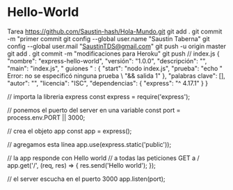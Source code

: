 # Hello-World
Tarea
https://github.com/Saustin-hash/Hola-Mundo.git
git add .
git commit -m "primer commit
git config --global user.name "Saustin Taberna"
git config --global user.mail "SaustinTDS@gmail.com"
git push -u origin master
git add .
git commit -m "modificaciones para Heroku"
git push
// index.js
{
   "nombre": "express-hello-world",
   "versión": "1.0.0",
   "descripción": "",
   "main": "index.js",
   " guiones " : {
     "start": "nodo index.js",
     "prueba": "echo \" Error: no se especificó ninguna prueba \ "&& salida 1"
  },
  "palabras clave": [],
   "autor": "",
   "licencia": "ISC",
   "dependencias": {
     "express": "^ 4.17.1"
  }
}

// importa la libreria express
const express = require('express');

// ponemos el puerto del server en una variable
const port = process.env.PORT || 3000;

// crea el objeto app
const app = express();

// agregamos esta línea
app.use(express.static('public'));

// la app responde con Hello world
// a todas las peticiones GET a /
app.get('/', (req, res) => {
  res.send('Hello world');
});

// el server escucha en el puerto 3000
app.listen(port);
